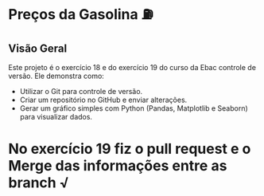 # Preços da Gasolina ⛽

## Visão Geral

Este projeto é o exercício 18 e do exercício 19 do curso da Ebac controle de versão. 
Ele demonstra como:

* Utilizar o Git para controle de versão.
* Criar um repositório no GitHub e enviar alterações.
* Gerar um gráfico simples com Python (Pandas, Matplotlib e Seaborn) para visualizar dados.
  
# No exercício 19 fiz o pull request e o Merge das informações entre as branch √ 
